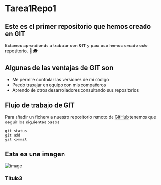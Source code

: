 # Tarea1Repo1
## Este es el primer repositorio que hemos creado en GIT
Estamos aprendiendo a trabajar con **GIT** y para eso hemos creado este repositorio. :adult: :mortar_board:

## Algunas de las ventajas de GIT son
- Me permite controlar las versiones de mi código
- Puedo trabajar en equipo con mis compañeros
- Aprendo de otros desarrolladores consultando sus repositorios

## Flujo de trabajo de GIT
Para añadir un fichero a nuestro repositorio remoto de [GitHub](https://github.com/) tenemos que seguir los siguientes pasos
```
git status
git add
git commit
```

## Esta es una imagen
![image](https://global-uploads.webflow.com/5f5a53e153805db840dae2db/6073fbf151fa4565d48572dc_GitHub_aprender-programaci%25C3%25B3n.jpeg)

### Titulo3